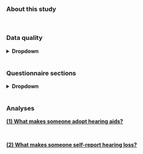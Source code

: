 ### About this study

  

<br>

### Data quality

<details>
  <summary> <b> Dropdown </b> </summary> 

[**Data quality**](https://huiwen-goy.github.io/C2-multidomain/C2-1Quality.html)  
* Missingness  
* Time to complete survey

</details>

<br>

### Questionnaire sections

<details>
  <summary> <b> Dropdown </b> </summary> 
  
[**Demographics**](https://huiwen-goy.github.io/C2-multidomain/C2-2Demographic.html)  
* Age and gender  
* Work and volunteering  
* Marital status  

[**Physical health**](https://huiwen-goy.github.io/C2-multidomain/C2-3Physical.html)  
* Physical health self-rating  
* Co-morbidities  
* Multimorbidity score
* Potentially modifiable risk factors for hearing loss  
* Subjective vision  
* Subjective hearing
* Dual sensory impairment (subjective)  

[**Hearing**](https://huiwen-goy.github.io/C2-multidomain/C2-4Hearing.html)  
* Audiograms
* IOI-HA  
* Tinnitus  
* 15i-SSQ  
* Social Isolation Measure  
* EmoCheQ  
* HHIE-S
* Correlation between measures  

[**Cognition**](https://huiwen-goy.github.io/C2-multidomain/C2-5Cognition.html)  
* Subjective Cognitive Impairment  
* Cognitive Self-Report Questionnaire  

[**Mobility and balance**](https://huiwen-goy.github.io/C2-multidomain/C2-6Mobility.html)  
* Mobility aids  
* Activities-Specific Balance Confidence scale  

[**Quality of life**](https://huiwen-goy.github.io/C2-multidomain/C2-7QoL.html)  
* Satisfaction With Life Scale  
* WHOQOL-BREF  

[**Mental health**](https://huiwen-goy.github.io/C2-multidomain/C2-8Mental.html) 
* PHQ-4  

[**Social participation and support**](https://huiwen-goy.github.io/C2-multidomain/C2-9Social.html)  
* Loneliness  
* Social Network Index  
* Social participation (CCHS)  
* General Relationship Satisfaction  
* MOS Social Support (CLSA version)  

[**Views on hearing loss**](https://huiwen-goy.github.io/C2-multidomain/C2-10Views.html)  
* Health associations with hearing loss  
* Motivations to seek help

</details>

<br>

### Analyses  

[**(1) What makes someone adopt hearing aids?**](https://huiwen-goy.github.io/C2-multidomain/)  

<br>

[**(2) What makes someone self-report hearing loss?**](https://huiwen-goy.github.io/C2-multidomain/)  

<br>



